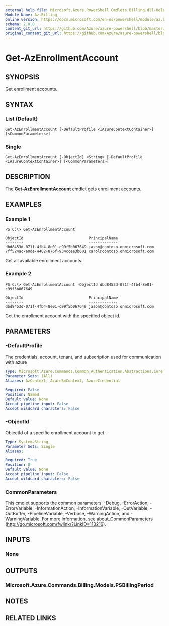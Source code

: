 ```yaml
---
external help file: Microsoft.Azure.PowerShell.Cmdlets.Billing.dll-Help.xml
Module Name: Az.Billing
online version: https://docs.microsoft.com/en-us/powershell/module/az.billing/get-azenrollmentaccount
schema: 2.0.0
content_git_url: https://github.com/Azure/azure-powershell/blob/master/src/ResourceManager/Billing/Commands.Billing/help/Get-AzEnrollmentAccount.md
original_content_git_url: https://github.com/Azure/azure-powershell/blob/master/src/ResourceManager/Billing/Commands.Billing/help/Get-AzEnrollmentAccount.md
---
```


# Get-AzEnrollmentAccount

## SYNOPSIS
Get enrollment accounts.

## SYNTAX

### List (Default)
```
Get-AzEnrollmentAccount [-DefaultProfile <IAzureContextContainer>] [<CommonParameters>]
```

### Single
```
Get-AzEnrollmentAccount [-ObjectId] <String> [-DefaultProfile <IAzureContextContainer>] [<CommonParameters>]
```

## DESCRIPTION
The **Get-AzEnrollmentAccount** cmdlet gets enrollment accounts.

## EXAMPLES

### Example 1
```
PS C:\> Get-AzEnrollmentAccount

ObjectId                             PrincipalName
--------                             -------------
dbd8453d-071f-4fb4-8e01-c99f5b067649 jason@contoso.onmicrosoft.com
7ff524ac-a0de-4402-876f-934ccee3b601 carol@contoso.onmicrosoft.com
```

Get all available enrollment accounts.

### Example 2
```
PS C:\> Get-AzEnrollmentAccount -ObjectId dbd8453d-071f-4fb4-8e01-c99f5b067649

ObjectId                             PrincipalName
--------                             -------------
dbd8453d-071f-4fb4-8e01-c99f5b067649 jason@contoso.onmicrosoft.com
```

Get the enrollment account with the specified object id.

## PARAMETERS

### -DefaultProfile
The credentials, account, tenant, and subscription used for communication with azure

```yaml
Type: Microsoft.Azure.Commands.Common.Authentication.Abstractions.Core.IAzureContextContainer
Parameter Sets: (All)
Aliases: AzContext, AzureRmContext, AzureCredential

Required: False
Position: Named
Default value: None
Accept pipeline input: False
Accept wildcard characters: False
```

### -ObjectId
ObjectId of a specific enrollment account to get.

```yaml
Type: System.String
Parameter Sets: Single
Aliases:

Required: True
Position: 0
Default value: None
Accept pipeline input: False
Accept wildcard characters: False
```

### CommonParameters
This cmdlet supports the common parameters: -Debug, -ErrorAction, -ErrorVariable, -InformationAction, -InformationVariable, -OutVariable, -OutBuffer, -PipelineVariable, -Verbose, -WarningAction, and -WarningVariable. For more information, see about_CommonParameters (http://go.microsoft.com/fwlink/?LinkID=113216).

## INPUTS

### None

## OUTPUTS

### Microsoft.Azure.Commands.Billing.Models.PSBillingPeriod

## NOTES

## RELATED LINKS
